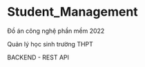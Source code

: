 # Student_Management
<p><i class="fa-solid fa-hand-back-point-right"></i> Đồ án công nghệ phần mềm 2022<p>
<p><i class="fa-solid fa-hand-back-point-right"></i> Quản lý học sinh trường THPT<p>
<p><i class="fa-solid fa-hand-back-point-right"></i> BACKEND - REST API<p>

